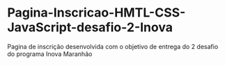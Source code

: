 # Pagina-Inscricao-HMTL-CSS-JavaScript-desafio-2-Inova
Pagina de inscrição desenvolvida com o objetivo de entrega do 2 desafio do programa Inova Maranhão
